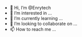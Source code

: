 - 👋 Hi, I’m @Enrytech
- 👀 I’m interested in ...
- 🌱 I’m currently learning ...
- 💞️ I’m looking to collaborate on ...
- 📫 How to reach me ...

<!---
Enrytech/Enrytech is a ✨ special ✨ repository because its `README.md` (this file) appears on your GitHub profile.
You can click the Preview link to take a look at your changes.
--->
